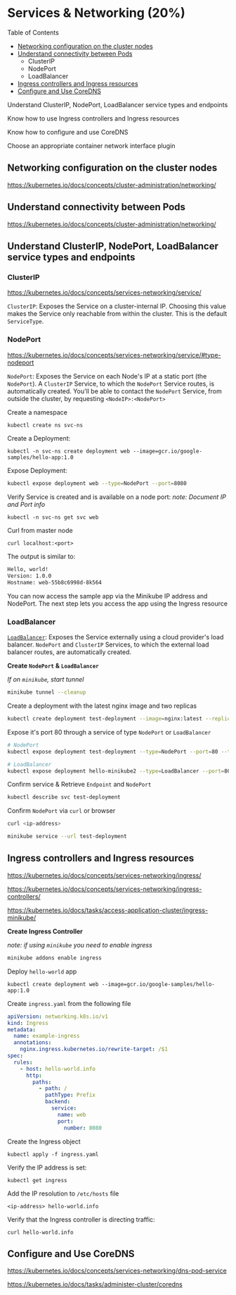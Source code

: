 # Services & Networking (20%)

Table of Contents

- [Networking configuration on the cluster nodes](#networking-configuration-on-the-cluster-nodes)
- [Understand connectivity between Pods](#Understand-connectivity-between-Pods)
  - ClusterIP
  - NodePort
  - LoadBalancer
- [Ingress controllers and Ingress resources](#Ingress_controllers_and_Ingress_resources)
- [Configure and Use CoreDNS](#configure-and-use-CoreDNS)

Understand ClusterIP, NodePort, LoadBalancer service types and endpoints

Know how to use Ingress controllers and Ingress resources

Know how to configure and use CoreDNS

Choose an appropriate container network interface plugin

## Networking configuration on the cluster nodes

https://kubernetes.io/docs/concepts/cluster-administration/networking/

## Understand connectivity between Pods

https://kubernetes.io/docs/concepts/cluster-administration/networking/

## Understand ClusterIP, NodePort, LoadBalancer service types and endpoints

### ClusterIP

https://kubernetes.io/docs/concepts/services-networking/service/

`ClusterIP`: Exposes the Service on a cluster-internal IP. Choosing this value makes the Service only reachable from within the cluster. This is the default `ServiceType`.

### NodePort

https://kubernetes.io/docs/concepts/services-networking/service/#type-nodeport

`NodePort`: Exposes the Service on each Node's IP at a static port (the `NodePort`). A `ClusterIP` Service, to which the `NodePort` Service routes, is automatically created. You'll be able to contact the `NodePort` Service, from outside the cluster, by requesting `<NodeIP>:<NodePort>`

Create a namespace

```bash
kubectl create ns svc-ns
```

Create a Deployment:

```shell
kubectl -n svc-ns create deployment web --image=gcr.io/google-samples/hello-app:1.0
```

Expose Deployment:

```bash
kubectl expose deployment web --type=NodePort --port=8080
```

Verify Service is created and is available on a node port:
*note: Document IP and Port info*
```shell
kubectl -n svc-ns get svc web
```

Curl from master node
```shell
curl localhost:<port>
```

The output is similar to:

```bash
Hello, world!
Version: 1.0.0
Hostname: web-55b8c6998d-8k564
```

You can now access the sample app via the Minikube IP address and NodePort. The next step lets you access the app using the Ingress resource

### LoadBalancer

[`LoadBalancer`](https://kubernetes.io/docs/concepts/services-networking/service/#loadbalancer): Exposes the Service externally using a cloud provider's load balancer. `NodePort` and `ClusterIP` Services, to which the external load balancer routes, are automatically created.

**Create `NodePort` & `LoadBalancer`**

*If on `minikube`, start tunnel*

```bash
minikube tunnel --cleanup
```

Create a deployment with the latest nginx image and two replicas

```bash
kubectl create deployment test-deployment --image=nginx:latest --replicas=2
```

Expose it's port 80 through a service of type `NodePort` or `LoadBalancer`

```bash
# NodePort
kubectl expose deployment test-deployment --type=NodePort --port=80 --target-port=80

# LoadBalancer
kubectl expose deployment hello-minikube2 --type=LoadBalancer --port=8080
```

Confirm service & Retrieve `Endpoint` and `NodePort`

```bash
kubectl describe svc test-deployment
```

Confirm `NodePort` via `curl` or browser

```bash
curl <ip-address>

minikube service --url test-deployment
```

## Ingress controllers and Ingress resources

https://kubernetes.io/docs/concepts/services-networking/ingress/

https://kubernetes.io/docs/concepts/services-networking/ingress-controllers/

https://kubernetes.io/docs/tasks/access-application-cluster/ingress-minikube/

**Create Ingress Controller**

*note: if using `minikube` you need to enable ingress*

```bash
minikube addons enable ingress	
```

Deploy `hello-world` app

```shell
kubectl create deployment web --image=gcr.io/google-samples/hello-app:1.0
```

Create `ingress.yaml` from the following file

```yaml
apiVersion: networking.k8s.io/v1
kind: Ingress
metadata:
  name: example-ingress
  annotations:
    nginx.ingress.kubernetes.io/rewrite-target: /$1
spec:
  rules:
    - host: hello-world.info
      http:
        paths:
          - path: /
            pathType: Prefix
            backend:
              service:
                name: web
                port:
                  number: 8080
```

Create the Ingress object

```shell
kubectl apply -f ingress.yaml
```

Verify the IP address is set:

```shell
kubectl get ingress
```

Add the IP resolution to `/etc/hosts` file 

```
<ip-address> hello-world.info
```

Verify that the Ingress controller is directing traffic:

```shell
curl hello-world.info
```

## Configure and Use CoreDNS

https://kubernetes.io/docs/concepts/services-networking/dns-pod-service

https://kubernetes.io/docs/tasks/administer-cluster/coredns
